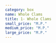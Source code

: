 ```yaml
---
category: box
name: Whole Clams
title: 1- Whole Clams
small_price: "M.P."
medium_price: "M.P."
large_price: "M.P."
---
```

